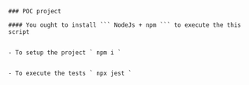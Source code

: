 	### POC project 
	
	#### You ought to install ``` NodeJs + npm ``` to execute the this script

	
	- To setup the project ` npm i `


	- To execute the tests ` npx jest `
